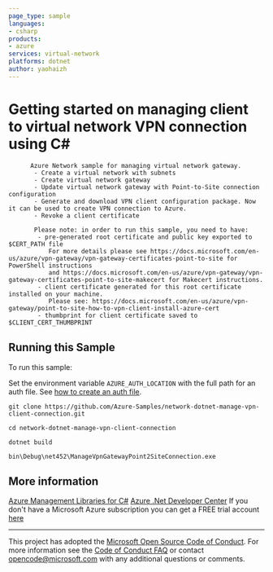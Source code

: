 ```yaml
---
page_type: sample
languages:
- csharp
products:
- azure
services: virtual-network
platforms: dotnet
author: yaohaizh
---
```


# Getting started on managing client to virtual network VPN connection using C# #

          Azure Network sample for managing virtual network gateway.
           - Create a virtual network with subnets
           - Create virtual network gateway
           - Update virtual network gateway with Point-to-Site connection configuration
           - Generate and download VPN client configuration package. Now it can be used to create VPN connection to Azure.
           - Revoke a client certificate
         
           Please note: in order to run this sample, you need to have:
            - pre-generated root certificate and public key exported to $CERT_PATH file
               For more details please see https://docs.microsoft.com/en-us/azure/vpn-gateway/vpn-gateway-certificates-point-to-site for PowerShell instructions
               and https://docs.microsoft.com/en-us/azure/vpn-gateway/vpn-gateway-certificates-point-to-site-makecert for Makecert instructions.
            - client certificate generated for this root certificate installed on your machine.
               Please see: https://docs.microsoft.com/en-us/azure/vpn-gateway/point-to-site-how-to-vpn-client-install-azure-cert
            - thumbprint for client certificate saved to $CLIENT_CERT_THUMBPRINT


## Running this Sample ##

To run this sample:

Set the environment variable `AZURE_AUTH_LOCATION` with the full path for an auth file. See [how to create an auth file](https://github.com/Azure/azure-libraries-for-net/blob/master/AUTH.md).

    git clone https://github.com/Azure-Samples/network-dotnet-manage-vpn-client-connection.git

    cd network-dotnet-manage-vpn-client-connection

    dotnet build

    bin\Debug\net452\ManageVpnGatewayPoint2SiteConnection.exe

## More information ##

[Azure Management Libraries for C#](https://github.com/Azure/azure-sdk-for-net/tree/Fluent)
[Azure .Net Developer Center](https://azure.microsoft.com/en-us/develop/net/)
If you don't have a Microsoft Azure subscription you can get a FREE trial account [here](http://go.microsoft.com/fwlink/?LinkId=330212)

---

This project has adopted the [Microsoft Open Source Code of Conduct](https://opensource.microsoft.com/codeofconduct/). For more information see the [Code of Conduct FAQ](https://opensource.microsoft.com/codeofconduct/faq/) or contact [opencode@microsoft.com](mailto:opencode@microsoft.com) with any additional questions or comments.